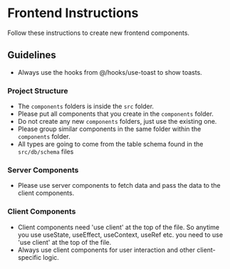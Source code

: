 # Frontend Instructions

Follow these instructions to create new frontend components.

## Guidelines

- Always use the hooks from @/hooks/use-toast to show toasts.

### Project Structure

- The `components` folders is inside the `src` folder.
- Please put all components that you create in the `components` folder.
- Do not create any new `components` folders, just use the existing one.
- Please group similar components in the same folder within the `components` folder.
- All types are going to come from the table schema found in the `src/db/schema` files

### Server Components

- Please use server components to fetch data and pass the data to the client components.

### Client Components

- Client components need 'use client' at the top of the file. So anytime you use useState, useEffect, useContext, useRef etc. you need to use 'use client' at the top of the file.
- Always use client components for user interaction and other client-specific logic.